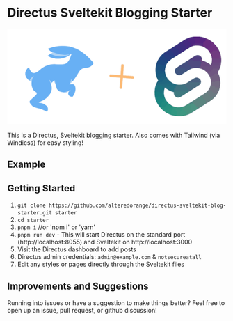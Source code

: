 # Directus Sveltekit Blogging Starter
<p align="center">
<img  src="./directus-svelte.gif" alt="directus + svelte logos">
</p>

This is a Directus, Sveltekit blogging starter. Also comes with Tailwind (via Windicss) for easy styling!

## Example

## Getting Started
1. `git clone https://github.com/alteredorange/directus-sveltekit-blog-starter.git starter`
2. `cd starter`
3. `pnpm i`  //or 'npm i' or 'yarn'
4. `pnpm run dev` - This will start Directus on the standard port (http://localhost:8055) and Sveltekit on http://localhost:3000
5. Visit the Directus dashboard to add posts
6. Directus admin credentials: `admin@example.com` & `notsecureatall`
7. Edit any styles or pages directly through the Sveltekit files


## Improvements and Suggestions
Running into issues or have a suggestion to make things better? Feel free to open up an issue, pull request, or github discussion!
